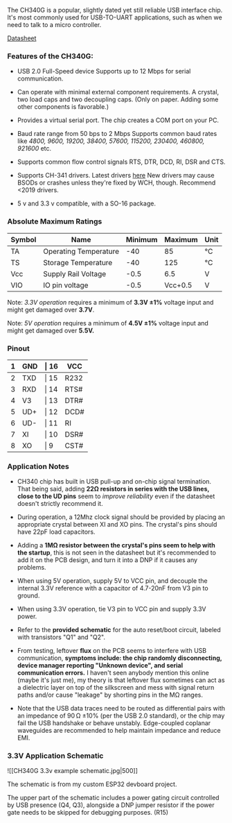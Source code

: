 The CH340G is a popular, slightly dated yet still reliable USB interface chip. It's most commonly used for USB-TO-UART applications, such as when we need to talk to a micro controller.

[Datasheet](https://static.efetividade.net/img/ch340g-datasheet-34852.pdf)

### **Features of the CH340G:**

- USB 2.0 Full-Speed device
	Supports up to 12 Mbps for serial communication.

- Can operate with minimal external component requirements.
	A crystal, two load caps and two decoupling caps.
	(Only on paper. Adding some other components is favorable.)

- Provides a virtual serial port.
	The chip creates a COM port on your PC.

- Baud rate range from 50 bps to 2 Mbps
	Supports common baud rates like *4800, 9600, 19200, 38400, 57600, 115200, 230400, 460800, 921600* etc.

- Supports common flow control signals
	RTS, DTR, DCD, RI, DSR and CTS.

- Supports CH-341 drivers.
	Latest drivers [here](https://www.wch-ic.com/downloads/ch341ser_exe.html) 
	New drivers may cause BSODs or crashes unless they're fixed by WCH, though. Recommend <2019 drivers.

- 5 v and 3.3 v compatible, with a SO-16 package.

### **Absolute Maximum Ratings**

| Symbol | Name                  | Minimum | Maximum | Unit |
| ------ | --------------------- | ------- | ------- | ---- |
| TA     | Operating Temperature | -40     | 85      | °C   |
| TS     | Storage Temperature   | -40     | 125     | °C   |
| Vcc    | Supply Rail Voltage   | -0.5    | 6.5     | V    |
| VIO    | IO pin voltage        | -0.5    | Vcc+0.5 | V    |
Note: *3.3V operation* requires a minimum of **3.3V ±1%** voltage input and might get damaged over **3.7V**. 

Note: *5V operation* requires a minimum of **4.5V ±1%** voltage input and might get damaged over **5.5V.**

### **Pinout**

| 1   | GND | \| 16 | VCC  |
| --- | --- | ----- | ---- |
| 2   | TXD | \| 15 | R232 |
| 3   | RXD | \| 14 | RTS# |
| 4   | V3  | \| 13 | DTR# |
| 5   | UD+ | \| 12 | DCD# |
| 6   | UD- | \| 11 | RI   |
| 7   | XI  | \| 10 | DSR# |
| 8   | XO  | \| 9  | CST# |

### **Application Notes**

* CH340 chip has built in USB pull-up and on-chip signal termination. That being said, adding **22Ω resistors in series with the USB lines, close to the UD pins** seem to *improve reliability* even if the datasheet doesn't strictly recommend it. 

* During operation, a 12Mhz clock signal should be provided by placing an appropriate crystal between XI and XO pins. The crystal's pins should have 22pF load capacitors.

* Adding a **1MΩ resistor between the crystal's pins seem to help with the startup**, this is not seen in the datasheet but it's recommended to add it on the PCB design, and turn it into a DNP if it causes any problems.

- When using 5V operation, supply 5V to VCC pin, and decouple the internal 3.3V reference with a capacitor of 4.7-20nF from V3 pin to ground.

- When using 3.3V operation, tie V3 pin to VCC pin and supply 3.3V power.

- Refer to the **provided schematic** for the auto reset/boot circuit, labeled with transistors "Q1" and "Q2".

- From testing, leftover **flux** on the PCB seems to interfere with USB communication, **symptoms include: the chip randomly disconnecting, device manager reporting "Unknown device", and serial communication errors.**  I haven't seen anybody mention this online (maybe it's just me), my theory is that leftover flux sometimes can act as a dielectric layer on top of the silkscreen and mess with signal return paths and/or cause "leakage" by shorting pins in the MΩ ranges.

- Note that the USB data traces need to be routed as differential pairs with an impedance of 90 Ω ±10% (per the USB 2.0 standard), or the chip may fail the USB handshake or behave unstably. Edge-coupled coplanar waveguides are recommended to help maintain impedance and reduce EMI.

### **3.3V Application Schematic**
![[CH340G 3.3v example schematic.jpg|500]]

The schematic is from my custom ESP32 devboard project.

The upper part of the schematic includes a power gating circuit controlled by USB presence (Q4, Q3), alongside a DNP jumper resistor if the power gate needs to be skipped for debugging purposes. (R15)